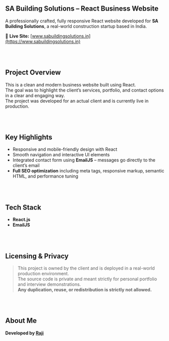 <br>

## SA Building Solutions – React Business Website

A professionally crafted, fully responsive React website developed for **SA Building Solutions**, a real-world construction startup based in India.

🔗 **Live Site:** [www.sabuildingsolutions.in](https://www.sabuildingsolutions.in)


<br><br>

## Project Overview

This is a clean and modern business website built using React.  
The goal was to highlight the client’s services, portfolio, and contact options in a clear and engaging way.  
The project was developed for an actual client and is currently live in production.


<br><br>


## Key Highlights

- Responsive and mobile-friendly design with React  
- Smooth navigation and interactive UI elements  
- Integrated contact form using **EmailJS** – messages go directly to the client’s email  
- **Full SEO optimization** including meta tags, responsive markup, semantic HTML, and performance tuning


<br><br>


## Tech Stack

- **React.js**  
- **EmailJS**


<br><br>


## Licensing & Privacy

> This project is owned by the client and is deployed in a real-world production environment.  
> The source code is private and meant strictly for personal portfolio and interview demonstrations.  
> **Any duplication, reuse, or redistribution is strictly not allowed.**


<br><br>


## About Me

**Developed by [Raji](https://github.com/raji-s-dev)**  








